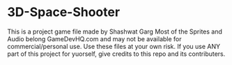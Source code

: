 # 3D-Space-Shooter
This is a project game file made by Shashwat Garg
Most of the Sprites and Audio belong GameDevHQ.com and may not be available for commercial/personal use.
Use these files at your own risk. 
If you use ANY part of this project for yuorself, give credits to this repo and its contributers.
